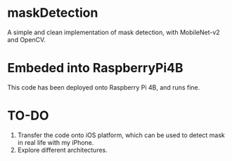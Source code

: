# maskDetection
A simple and clean implementation of mask detection, with MobileNet-v2 and OpenCV.

# Embeded into RaspberryPi4B
This code has been deployed onto Raspberry Pi 4B, and runs fine.

# TO-DO
1. Transfer the code onto iOS platform, which can be used to detect mask in real life with my iPhone.
2. Explore different architectures.
